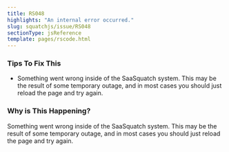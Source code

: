 ```yaml
---
title: RS048
highlights: "An internal error occurred."
slug: squatchjs/issue/RS048
sectionType: jsReference
template: pages/rscode.html
---
```


### Tips To Fix This

 - Something went wrong inside of the SaaSquatch system. This may be the result of some temporary outage, and in most cases you should just reload the page and try again.

### Why is This Happening?

Something went wrong inside of the SaaSquatch system. This may be the result of some temporary outage, and in most cases you should just reload the page and try again.